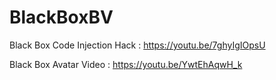 # BlackBoxBV
 
Black Box Code Injection Hack : https://youtu.be/7ghyIgIOpsU

Black Box Avatar Video : https://youtu.be/YwtEhAqwH_k
